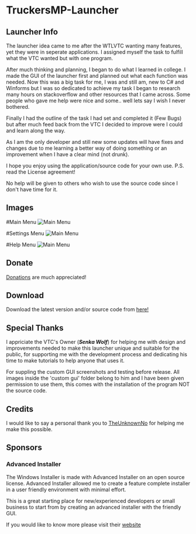 # TruckersMP-Launcher

## Launcher Info

The launcher idea came to me after the WTLVTC wanting many features, yet they were in seperate applications. I assigned myself the task to fulfill what the VTC wanted but with one program.

After much thinking and planning, I began to do what I learned in college. I made the GUI of the launcher first and planned out what each function was needed. Now this was a big task for me, I was and still am, new to C# and Winforms but I was so dedicated to achieve my task I began to research many hours on stackoverflow and other resources that I came across. Some people who gave me help were nice and some.. well lets say I wish I never bothered.

Finally I had the outline of the task I had set and completed it (Few Bugs) but after much feed back from the VTC I decided to improve were I could and learn along the way.

As I am the only developer and still new some updates will have fixes and changes due to me learning a better way of doing something or an improvement when I have a clear mind (not drunk).

I hope you enjoy using the application/source code for your own use. P.S. read the License agreement!

No help will be given to others who wish to use the source code since I don't have time for it.

## Images
#Main Menu
<img src="https://www.senkawolf.com/othersites/dubstepmad/i/uploads/00.09.29-30.06.18.png" alt="Main Menu"/>

#Settings Menu
<img src="https://www.senkawolf.com/othersites/dubstepmad/i/uploads/00.11.19-30.06.18.png" alt="Main Menu"/>

#Help Menu
<img src="https://www.senkawolf.com/othersites/dubstepmad/i/uploads/00.10.54-30.06.18.png" alt="Main Menu"/>

## Donate

[Donations](https://www.paypal.me/ConnorNee97) are much appreciated!

## Download

Download the latest version and/or source code from [here!](https://github.com/DubStepMad/TruckersMP-Launcher/releases)

## Special Thanks

I appriciate the VTC's Owner (_**Senka Wolf**_) for helping me with design and improvements needed to make this launcher unique and suitable for the public, for supporting me with the development process and dedicating his time to make tutorials to help anyone that uses it.

For suppling the custom GUI screenshots and testing before release.
All images inside the 'custom gui' folder belong to him and I have been given permission to use them, this comes with the installation of the program NOT the source code.

## Credits

I would like to say a personal thank you to [TheUnknownNo](https://github.com/TheUnknownNO) for helping me make this possible.

## Sponsors

### Advanced Installer

The Windows Installer is made with Advanced Installer on an open source license. Advanced Installer allowed me to create a feature complete installer in a user friendly environment with minimal effort. 

This is a great starting place for new/experienced developers or small business to start from by creating an advanced installer with the friendly GUI.

If you would like to know more please visit their [website](http://www.advancedinstaller.com/)
